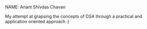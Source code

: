 NAME: Anant Shivdas Chavan

My attempt at grapsing the concepts of DSA through a practical and application oriented approach :)
